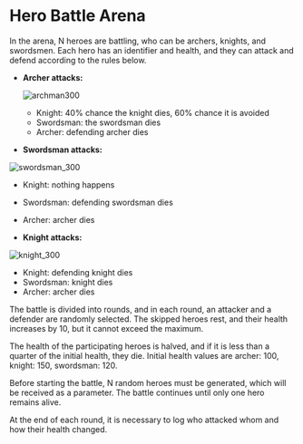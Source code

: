 # Hero Battle Arena

In the arena, N heroes are battling, who can be archers, knights, and swordsmen. Each hero has an identifier and health, and they can attack and defend according to the rules below.

- **Archer attacks:**
  
  ![archman300](https://github.com/Adam23713/ArenaBattle/assets/12465316/a4efb20f-c160-4de7-abc4-79ea0c6df338)
  - Knight: 40% chance the knight dies, 60% chance it is avoided
  - Swordsman: the swordsman dies
  - Archer: defending archer dies


- **Swordsman attacks:**
 
 ![swordsman_300](https://github.com/Adam23713/ArenaBattle/assets/12465316/576c2cc3-91a7-43b8-8d63-f1e306612d25)
  - Knight: nothing happens
  - Swordsman: defending swordsman dies
  - Archer: archer dies


- **Knight attacks:**
  
 ![knight_300](https://github.com/Adam23713/ArenaBattle/assets/12465316/b5825460-d136-44e6-b4e0-697b1bb0afec)
  - Knight: defending knight dies
  - Swordsman: knight dies
  - Archer: archer dies

The battle is divided into rounds, and in each round, an attacker and a defender are randomly selected. The skipped heroes rest, and their health increases by 10, but it cannot exceed the maximum.

The health of the participating heroes is halved, and if it is less than a quarter of the initial health, they die. Initial health values are archer: 100, knight: 150, swordsman: 120.

Before starting the battle, N random heroes must be generated, which will be received as a parameter. The battle continues until only one hero remains alive.

At the end of each round, it is necessary to log who attacked whom and how their health changed.
